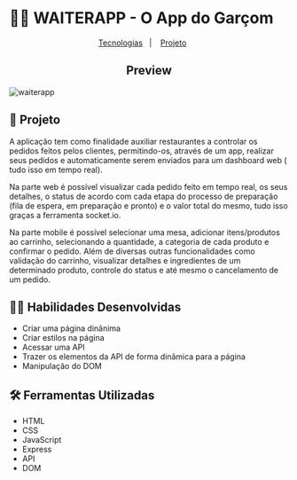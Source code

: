# 👩‍🍳 WAITERAPP - O App do Garçom

<p align="center">
  <a href="#-tecnologias">Tecnologias</a>&nbsp;&nbsp;&nbsp;|&nbsp;&nbsp;&nbsp;
  <a href="#-projeto">Projeto</a>&nbsp;&nbsp;&nbsp;&nbsp;&nbsp;&nbsp;</a>
</p>

<h2 align="center"> Preview </h2>

![waiterapp](https://user-images.githubusercontent.com/98343640/216795326-a43482d7-9d10-4109-a044-0ffc8915ec3f.jpg)


## :page_with_curl: Projeto

A aplicação tem como finalidade auxiliar restaurantes a controlar os pedidos feitos pelos clientes, permitindo-os, através de um app, realizar seus pedidos e automaticamente serem enviados para um dashboard web ( tudo isso em tempo real).

Na parte web é possível visualizar cada pedido feito em tempo real, os seus detalhes, o status de acordo com cada etapa do processo de preparação (fila de espera, em preparação e pronto) e o valor total do mesmo, tudo isso graças a ferramenta socket.io.

Na parte mobile é possível selecionar uma mesa, adicionar itens/produtos ao carrinho, selecionando a quantidade, a categoria de cada produto e confirmar o pedido. Além de diversas outras funcionalidades como validação do carrinho, visualizar detalhes e ingredientes de um determinado produto, controle do status e até mesmo o cancelamento de um pedido. 


## :man_technologist: Habilidades Desenvolvidas

- Criar uma página dinânima
- Criar estilos na página
- Acessar uma API
- Trazer os elementos da API de forma dinâmica para a página
- Manipulação do DOM


## :hammer_and_wrench: Ferramentas Utilizadas

- HTML
- CSS
- JavaScript
- Express
- API
- DOM

